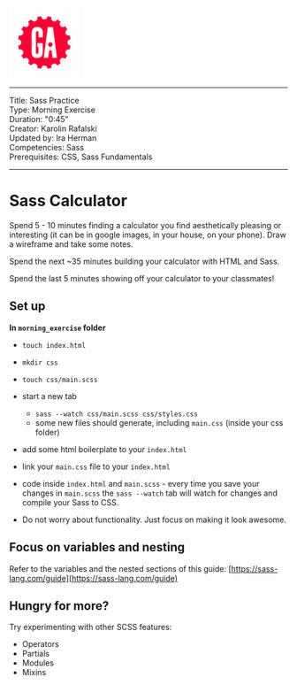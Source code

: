 ![](/ga_cog.png)

---
Title: Sass Practice <br>
Type: Morning Exercise <br>
Duration: "0:45"<br>
Creator: Karolin Rafalski <br>
Updated by: Ira Herman <br>
Competencies: Sass<br>
Prerequisites: CSS, Sass Fundamentals<br>

---

<!--SEI1 8:04 - 8:59 including one demo -->

# Sass Calculator

Spend 5 - 10 minutes finding a calculator you find aesthetically pleasing or interesting (it can be in google images, in your house, on your phone). Draw a wireframe and take some notes.

Spend the next ~35 minutes building your calculator with HTML and Sass.

Spend the last 5 minutes showing off your calculator to your classmates!

## Set up

**In `morning_exercise` folder**
- `touch index.html`
- `mkdir css`
- `touch css/main.scss`
- start a new tab
  - `sass --watch css/main.scss css/styles.css`
  - some new files should generate, including `main.css` (inside your css folder)
- add some html boilerplate to your `index.html`
- link your `main.css` file to your `index.html`
- code inside `index.html` and `main.scss` - every time you save your changes in `main.scss` the `sass --watch` tab will watch for changes and compile your Sass to CSS.

- Do not worry about functionality. Just focus on making it look awesome.

## Focus on variables and nesting

Refer to the variables and the nested sections of this guide:
[https://sass-lang.com/guide](https://sass-lang.com/guide)

## Hungry for more?

Try experimenting with other SCSS features:

- Operators
- Partials
- Modules
- Mixins

